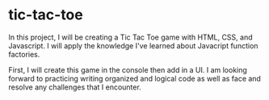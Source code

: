 # tic-tac-toe

In this project, I will be creating a Tic Tac Toe game with HTML, CSS, and Javascript.
I will apply the knowledge I've learned about Javacript function factories.

First, I will create this game in the console then add in a UI. I am looking forward to practicing writing organized and logical code as well as face and resolve any challenges that I encounter.